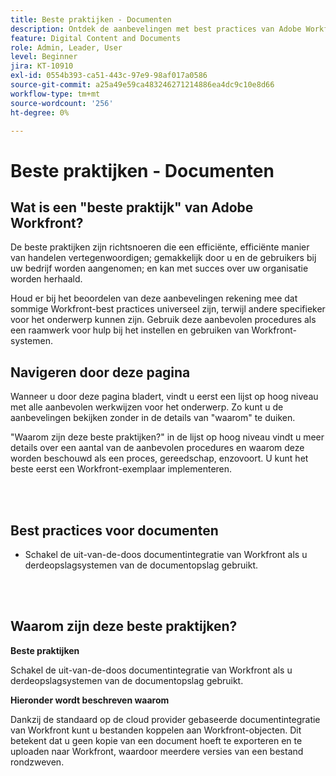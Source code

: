 ```yaml
---
title: Beste praktijken - Documenten
description: Ontdek de aanbevelingen met best practices van Adobe Workfront-experts over het instellen, beheren en gebruiken van documenten in Workfront.
feature: Digital Content and Documents
role: Admin, Leader, User
level: Beginner
jira: KT-10910
exl-id: 0554b393-ca51-443c-97e9-98af017a0586
source-git-commit: a25a49e59ca483246271214886ea4dc9c10e8d66
workflow-type: tm+mt
source-wordcount: '256'
ht-degree: 0%

---
```


# Beste praktijken - Documenten

## Wat is een &quot;beste praktijk&quot; van Adobe Workfront?

De beste praktijken zijn richtsnoeren die een efficiënte, efficiënte manier van handelen vertegenwoordigen; gemakkelijk door u en de gebruikers bij uw bedrijf worden aangenomen; en kan met succes over uw organisatie worden herhaald.

Houd er bij het beoordelen van deze aanbevelingen rekening mee dat sommige Workfront-best practices universeel zijn, terwijl andere specifieker voor het onderwerp kunnen zijn. Gebruik deze aanbevolen procedures als een raamwerk voor hulp bij het instellen en gebruiken van Workfront-systemen.

## Navigeren door deze pagina

Wanneer u door deze pagina bladert, vindt u eerst een lijst op hoog niveau met alle aanbevolen werkwijzen voor het onderwerp. Zo kunt u de aanbevelingen bekijken zonder in de details van &quot;waarom&quot; te duiken.

&quot;Waarom zijn deze beste praktijken?&quot; in de lijst op hoog niveau vindt u meer details over een aantal van de aanbevolen procedures en waarom deze worden beschouwd als een proces, gereedschap, enzovoort. U kunt het beste eerst een Workfront-exemplaar implementeren.

</br>
</br>

## Best practices voor documenten

* Schakel de uit-van-de-doos documentintegratie van Workfront als u derdeopslagsystemen van de documentopslag gebruikt.

</br>
</br>

## Waarom zijn deze beste praktijken?

**Beste praktijken**

Schakel de uit-van-de-doos documentintegratie van Workfront als u derdeopslagsystemen van de documentopslag gebruikt.

**Hieronder wordt beschreven waarom**

Dankzij de standaard op de cloud provider gebaseerde documentintegratie van Workfront kunt u bestanden koppelen aan Workfront-objecten. Dit betekent dat u geen kopie van een document hoeft te exporteren en te uploaden naar Workfront, waardoor meerdere versies van een bestand rondzweven.
